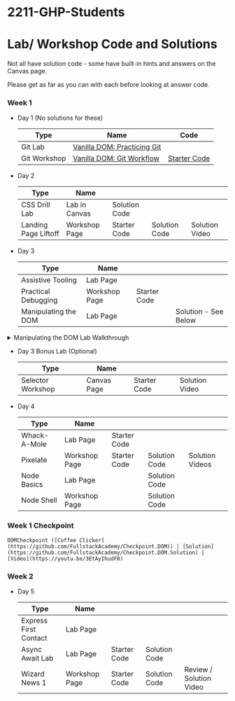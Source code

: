 # 2211-GHP-Students

# Lab/ Workshop Code and Solutions

Not all have solution code - some have built-in hints and answers on the Canvas page.

Please get as far as you can with each before looking at answer code.

### Week 1

- Day 1 (No solutions for these)
    
    | Type | Name | Code |
    | --- | --- | --- |
    | Git Lab | [Vanilla DOM: Practicing Git](https://fullstack.instructure.com/courses/448/pages/practicing-git-lab?module_item_id=127631) |  |
    | Git Workshop | [Vanilla DOM: Git Workflow](https://fullstack.instructure.com/courses/448/pages/git-workflow-workshop?module_item_id=127632) | [Starter Code](https://github.com/FullstackAcademy/PairExercise.GitWorkflow/blob/main/single-item-page.html) |
- Day 2
    
    | Type | Name |  |  |  |
    | --- | --- | --- | --- | --- |
    | CSS Drill Lab | Lab in Canvas | Solution Code |  |  |
    |  Landing Page Liftoff | Workshop Page | Starter Code | Solution Code | Solution Video |
- Day 3
    
    | Type | Name |  |  |
    | --- | --- | --- | --- |
    | Assistive Tooling | Lab Page |  |
    | Practical Debugging | Workshop Page | Starter Code |
    | Manipulating the DOM | Lab Page |  | Solution - See Below |
       
<details>
<summary>Manipulating the DOM Lab Walkthrough</summary>

  // To be run in console @ [https://en.wikipedia.org/wiki/Document_Object_Model](https://en.wikipedia.org/wiki/Document_Object_Model)
        
        /*
        I use the elements tab to find the main title of the article:
        <h1 id="firstHeading" class="firstHeading">Document Object Model</h1>
        which I select and style like this:
        */
        const mainTitle = document.querySelector("#firstHeading"); // Using the id.
        mainTitle.style.color = "red"; // The text is now red!
        
        /*
        Extra Challenges
        */
        
        // -----------------------------------------------------
        
        // Turn every <p> node's text green
        const allParagraphElements = document.querySelectorAll("p"); // Select all <p>.
        const asArray = Array.from(allParagraphElements); // Turn that array-like object in to a REAL array.
        asArray.forEach(pElement => { // Loop through ...
        pElement.style.color = "green"; // ... update the inline CSS style for each element to have color:green;
        });
        
        // -----------------------------------------------------
        
        // Change every <a> node so that it will link to the page for Star Wars.
        const allLinkElements = Array.from(document.querySelectorAll("a")); // Combining some steps from previous example.
        allLinkElements.forEach(a => {
        a.href = "[https://en.wikipedia.org/wiki/Star_Wars](https://en.wikipedia.org/wiki/Star_Wars)"; // Setting the "href" attribute of each <a>.
        });
        
        // -----------------------------------------------------
        
        // Make the page much cuter by replacing the main picture in the article with a picture of a puppy.
        
        // This image does not have its own ID or class, so this is the most reliable way of selecting I could find.
        // There is a <td> element it has as a parent that has the class .infobox-image,
        // I use that and ask for the <img> element found as a descendant.
        const mainImage = document.querySelector(".infobox-image img");
        // Update the <img src> attribute.
        mainImage.src = "[https://learndotresources.s3.amazonaws.com/workshop/5a7b63826759b0000495a518/dom-cody.png](https://learndotresources.s3.amazonaws.com/workshop/5a7b63826759b0000495a518/dom-cody.png)";
        
        // -----------------------------------------------------
        
        /*
        Extra challenging!
        
        Write a function that will search the DOM tree recursively for all instances of the term "DOM",
        and replace it with the term "KITTEN".
        
        - /
        
        // This recursive function will first be called with the body element/node of the page, and recursive visit child nodes.
        const replaceTextAndLookAtChildren = (domNode) => {

        // While not an element, text nodes on the page are tree nodes that contain the text content of an element.
        // For example: <h1>Hi!</h1> is actually not just one node, but two: the h1, and a childNode with the name "#text" that contains "Hi!"
        // This strategy may be confusing, but is the easiest what I can make sure that I'm only updating text, and not other attributes,
        // like href's on links. This would be an issue when using .innerHTML.
        if (domNode.nodeName === "#text") {
            domNode.textContent = domNode.textContent.replaceAll("DOM", "Kitten");
        }
        
        // After seeing if this node is a text node and possibly updating its content,
        // I access the child nodes of this node with .childNodes and then turn it into an array.
        const thisElementsChildNodes = Array.from(domNode.childNodes);
        
        thisElementsChildNodes.forEach(childNode => { // I loop over that array ...
            replaceTextAndLookAtChildren(childNode); // ... and recursively call this function, which allows me to traverse the whole tree.
        });
        
        };
        
        // I start my recursive traversal at the top node of the visual page, and let the recursive calls eventually visit every node on the page.
        replaceTextAndLookAtChildren(document.body);
</details>
        
 - Day 3 Bonus Lab (Optional)

    | Type | Name |  |  | 
    | --- | --- | --- | --- |
    | Selector Workshop | Canvas Page | Starter Code | Solution Video |
    
    
    
- Day 4
    
    | Type | Name |  |  |  |
    | --- | --- | --- | --- | --- |
    | Whack-A-Mole |  Lab Page | Starter Code |  |  |
    | Pixelate | Workshop Page | Starter Code | Solution Code | Solution Videos |
    | Node Basics  | Lab Page |  | Solution Code |  |
    | Node Shell | Workshop Page |  | Solution Code |  |
    
### Week 1 Checkpoint
    
    DOMCheckpoint ([Coffee Clicker](https://github.com/FullstackAcademy/Checkpoint.DOM)) | [Solution](https://github.com/FullstackAcademy/Checkpoint.DOM.Solution) | [Video](https://youtu.be/3EtAyIhudF0)
    

### Week 2

- Day 5
    
    | Type | Name |  |  |  |
    | --- | --- | --- | --- | --- |
    | Express First Contact | Lab Page |  |  |  |
    | Async Await Lab | Lab Page | Starter Code | Solution Code |  |
    | Wizard News 1 | Workshop Page | Starter Code | Solution Code | Review / Solution Video |
